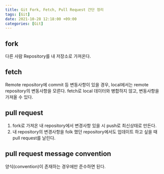 ```yaml
---
title: Git Fork, Fetch, Pull Request 간단 정리
tags: [Git]
date: 2021-10-28 12:18:00 +09:00
categories: [Git]
---
```


## fork

다른 사람 Repository를 내 저장소로 가져온다.

## fetch

Remote repository에 commit 등 변동사항이 있을 경우, local에서는 remote repository의 변동사항을 모른다. fetch로 local 데이터와 병합하지 않고, 변동사항을 가져올 수 있다.

## pull request

1. fork로 가져온 내 repository에서 변경사항 있을 시 push로 최신상태로 만든다.
2. 내 repository의 변경사항을 folk 했던 repository에서도 업데이트 하고 싶을 때 pull request를 날린다.

## pull request message convention

양식(convention)이 존재하는 경우에만 준수하면 된다.
